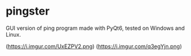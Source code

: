 # pingster

GUI version of ping program made with PyQt6, tested on Windows and Linux.

(https://i.imgur.com/UxEZPV2.png)
(https://i.imgur.com/q3egYjn.png)
